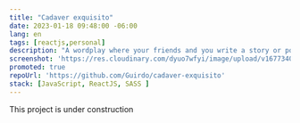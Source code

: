 ```yaml
---
title: "Cadaver exquisito"
date: 2023-01-18 09:48:00 -06:00
lang: en
tags: [reactjs,personal]
description: "A wordplay where your friends and you write a story or poem together, but you just can see the result until the end of the game"
screenshot: 'https://res.cloudinary.com/dyuo7wfyi/image/upload/v1677340156/website/projects/cadaver-exquisito_fdwkrc.webp'
promoted: true
repoUrl: 'https://github.com/Guirdo/cadaver-exquisito'
stack: [JavaScript, ReactJS, SASS ]
---
```


This project is under construction
